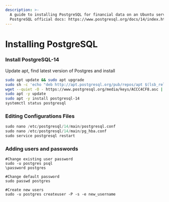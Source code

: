 ```yaml
---
description: >-
  A guide to installing PostgreSQL for financial data on an Ubuntu server.
  PostgreSQL official docs: https://www.postgresql.org/docs/14/index.html
---
```


# Installing PostgreSQL

### Install PostgreSQL-14

Update apt, find latest version of Postgres and install

```bash
sudo apt update && sudo apt upgrade
sudo sh -c 'echo "deb http://apt.postgresql.org/pub/repos/apt $(lsb_release -cs)-pgdg main" > /etc/apt/sources.list.d/pgdg.list'
wget --quiet -O - https://www.postgresql.org/media/keys/ACCC4CF8.asc | sudo apt-key add -
sudo apt -y update
sudo apt -y install postgresql-14
systemctl status postgresql
```

### Editing Configurations Files

```sql
sudo nano /etc/postgresql/14/main/postgresql.conf
sudo nano /etc/postgresql/14/main/pg_hba.conf
sudo service postgresql restart
```

### Adding users and passwords

```
#Change existing user password
sudo -u postgres psql
\password postgres

#Change default password
sudo passwd postgres

#Create new users
sudo -u postgres createuser -P -s -e new_username
```
